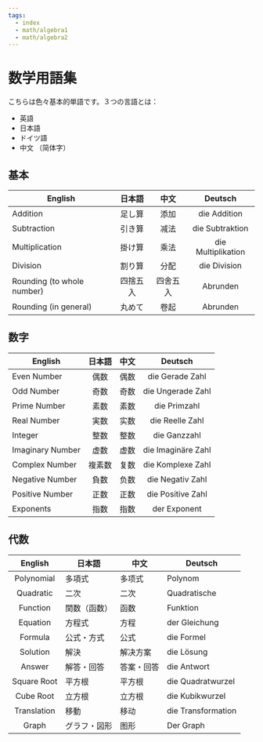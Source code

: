 ```yaml
---
tags:
  - index
  - math/algebra1
  - math/algebra2
---
```


# 数学用語集

こちらは色々基本的単語です。３つの言語とは：

- 英語
- 日本語
- ドイツ語
- 中文 （简体字）

## 基本

| English                    |  日本語  |   中文   |      Deutsch       |
| -------------------------- |:--------:|:--------:|:------------------:|
| Addition                   |  足し算  |   添加   |    die Addition    |
| Subtraction                |  引き算  |   减法   |  die Subtraktion   |
| Multiplication             |  掛け算  |   乘法   | die Multiplikation |
| Division                   |  割り算  |   分配   |    die Division    |
| Rounding (to whole number) | 四捨五入 | 四舍五入 |      Abrunden      |
| Rounding (in general)      |  丸めて  |   卷起   |      Abrunden      |

## 数字

| English          | 日本語 | 中文 |      Deutsch       |
| ---------------- |:------:| ---- |:------------------:|
| Even Number      |  偶数  | 偶数 |  die Gerade Zahl   |
| Odd Number       |  奇数  | 奇数 | die Ungerade Zahl  |
| Prime Number     |  素数  | 素数 |    die Primzahl    |
| Real Number      |  実数  | 实数 |  die Reelle Zahl   |
| Integer          |  整数  | 整数 |    die Ganzzahl    |
| Imaginary Number |  虚数  | 虚数 | die Imaginäre Zahl |
| Complex Number   | 複素数 | 复数 | die Komplexe Zahl  |
| Negative Number  |  負数  | 负数 |  die Negativ Zahl  |
| Positive Number  |  正数  | 正数 | die Positive Zahl  |
| Exponents        |  指数  | 指数 |    der Exponent    |

## 代数

|   English   | 日本語       | 中文       | Deutsch            |
|:-----------:| ------------ | ---------- | ------------------ |
| Polynomial  | 多項式       | 多项式     | Polynom            |
|  Quadratic  | 二次         | 二次       | Quadratische       |
|  Function   | 関数（函数） | 函数       | Funktion           |
|  Equation   | 方程式       | 方程       | der Gleichung      |
|   Formula   | 公式・方式   | 公式       | die Formel         |
|  Solution   | 解決         | 解决方案   | die Lösung         |
|   Answer    | 解答・回答   | 答案・回答 | die Antwort        |
| Square Root | 平方根       | 平方根     | die Quadratwurzel  |
|  Cube Root  | 立方根       | 立方根     | die Kubikwurzel    |
| Translation | 移動         | 移动       | die Transformation |
|    Graph    | グラフ・図形 | 图形       | Der Graph                   |
